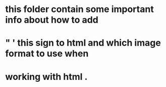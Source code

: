 # this folder contain some important info about how to add
# " ' this sign to html and which image format to use when 
# working with html .